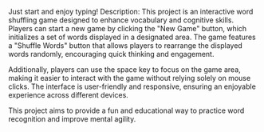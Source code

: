 Just start and enjoy typing!
Description:
This project is an interactive word shuffling game designed to enhance vocabulary and cognitive skills. Players can start a new game by clicking the "New Game" button, which initializes a set of words displayed in a designated area. The game features a "Shuffle Words" button that allows players to rearrange the displayed words randomly, encouraging quick thinking and engagement.

Additionally, players can use the space key to focus on the game area, making it easier to interact with the game without relying solely on mouse clicks. The interface is user-friendly and responsive, ensuring an enjoyable experience across different devices.

This project aims to provide a fun and educational way to practice word recognition and improve mental agility.

